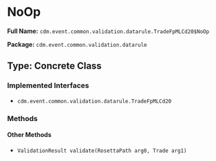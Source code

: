 # NoOp

**Full Name:** `cdm.event.common.validation.datarule.TradeFpMLCd20$NoOp`

**Package:** `cdm.event.common.validation.datarule`

## Type: Concrete Class

### Implemented Interfaces

- `cdm.event.common.validation.datarule.TradeFpMLCd20`

### Methods

#### Other Methods

- `ValidationResult validate(RosettaPath arg0, Trade arg1)`

